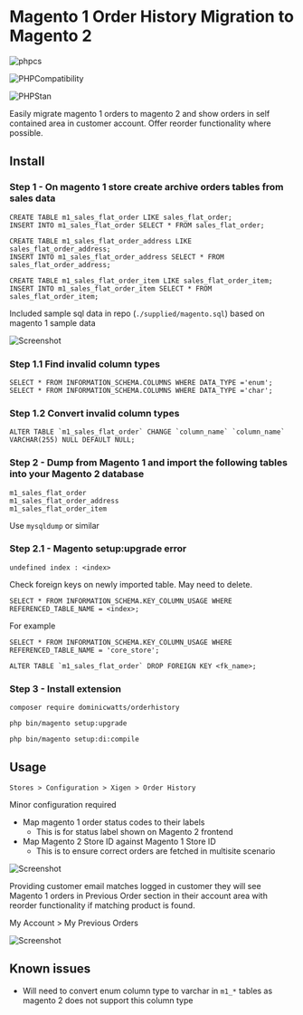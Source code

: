# Magento 1 Order History Migration to Magento 2

![phpcs](https://github.com/DominicWatts/OrderHistory/workflows/phpcs/badge.svg)

![PHPCompatibility](https://github.com/DominicWatts/OrderHistory/workflows/PHPCompatibility/badge.svg)

![PHPStan](https://github.com/DominicWatts/OrderHistory/workflows/PHPStan/badge.svg)

Easily migrate magento 1 orders to magento 2 and show orders in self contained area in customer account. Offer reorder functionality where possible.

## Install

### Step 1 - On magento 1 store create archive orders tables from sales data

    CREATE TABLE m1_sales_flat_order LIKE sales_flat_order; 
    INSERT INTO m1_sales_flat_order SELECT * FROM sales_flat_order;

    CREATE TABLE m1_sales_flat_order_address LIKE sales_flat_order_address; 
    INSERT INTO m1_sales_flat_order_address SELECT * FROM sales_flat_order_address;

    CREATE TABLE m1_sales_flat_order_item LIKE sales_flat_order_item; 
    INSERT INTO m1_sales_flat_order_item SELECT * FROM sales_flat_order_item;

Included sample sql data in repo (`./supplied/magento.sql`) based on magento 1 sample data

![Screenshot](https://i.snipboard.io/ybitXp.jpg)

### Step 1.1 Find invalid column types

    SELECT * FROM INFORMATION_SCHEMA.COLUMNS WHERE DATA_TYPE ='enum';
    SELECT * FROM INFORMATION_SCHEMA.COLUMNS WHERE DATA_TYPE ='char';

### Step 1.2 Convert invalid column types

    ALTER TABLE `m1_sales_flat_order` CHANGE `column_name` `column_name` VARCHAR(255) NULL DEFAULT NULL;

### Step 2 - Dump from Magento 1 and import the following tables into your Magento 2 database

    m1_sales_flat_order
    m1_sales_flat_order_address
    m1_sales_flat_order_item

Use `mysqldump` or similar

### Step 2.1 - Magento setup:upgrade error

    undefined index : <index>
    
Check foreign keys on newly imported table. May need to delete.

    SELECT * FROM INFORMATION_SCHEMA.KEY_COLUMN_USAGE WHERE REFERENCED_TABLE_NAME = <index>;
    
For example
    
    SELECT * FROM INFORMATION_SCHEMA.KEY_COLUMN_USAGE WHERE REFERENCED_TABLE_NAME = 'core_store';
    
    ALTER TABLE `m1_sales_flat_order` DROP FOREIGN KEY <fk_name>;

### Step 3 - Install extension

`composer require dominicwatts/orderhistory`

`php bin/magento setup:upgrade`

`php bin/magento setup:di:compile`

## Usage

    Stores > Configuration > Xigen > Order History

Minor configuration required
  - Map magento 1 order status codes to their labels
    - This is for status label shown on Magento 2 frontend
  - Map Magento 2 Store ID against Magento 1 Store ID
    - This is to ensure correct orders are fetched in multisite scenario

![Screenshot](https://i.snipboard.io/QSYDuo.jpg)

Providing customer email matches logged in customer they will see Magento 1 orders in Previous Order section in their account area with reorder functionality if matching product is found.

My Account > My Previous Orders

![Screenshot](https://i.snipboard.io/F6bYvH.jpg)

## Known issues

  - Will need to convert enum column type to varchar in `m1_*` tables as magento 2 does not support this column type
